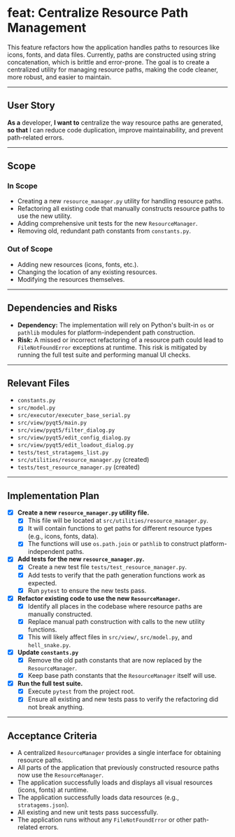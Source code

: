 # feat: Centralize Resource Path Management

This feature refactors how the application handles paths to resources like icons, fonts, and data files. Currently, paths are constructed using string concatenation, which is brittle and error-prone. The goal is to create a centralized utility for managing resource paths, making the code cleaner, more robust, and easier to maintain.

---

## User Story
**As a** developer,
**I want to** centralize the way resource paths are generated,
**so that** I can reduce code duplication, improve maintainability, and prevent path-related errors.

---

## Scope
### In Scope
- Creating a new `resource_manager.py` utility for handling resource paths.
- Refactoring all existing code that manually constructs resource paths to use the new utility.
- Adding comprehensive unit tests for the new `ResourceManager`.
- Removing old, redundant path constants from `constants.py`.

### Out of Scope
- Adding new resources (icons, fonts, etc.).
- Changing the location of any existing resources.
- Modifying the resources themselves.

---

## Dependencies and Risks
- **Dependency:** The implementation will rely on Python's built-in `os` or `pathlib` modules for platform-independent path construction.
- **Risk:** A missed or incorrect refactoring of a resource path could lead to `FileNotFoundError` exceptions at runtime. This risk is mitigated by running the full test suite and performing manual UI checks.

---

## Relevant Files
*   `constants.py`
*   `src/model.py`
*   `src/executor/executer_base_serial.py`
*   `src/view/pyqt5/main.py`
*   `src/view/pyqt5/filter_dialog.py`
*   `src/view/pyqt5/edit_config_dialog.py`
*   `src/view/pyqt5/edit_loadout_dialog.py`
*   `tests/test_stratagems_list.py`
*   `src/utilities/resource_manager.py` (created)
*   `tests/test_resource_manager.py` (created)

---

## Implementation Plan
- [x] **Create a new `resource_manager.py` utility file.**
  - [x] This file will be located at `src/utilities/resource_manager.py`.
  - [x] It will contain functions to get paths for different resource types (e.g., icons, fonts, data).
  - [x] The functions will use `os.path.join` or `pathlib` to construct platform-independent paths.
- [x] **Add tests for the new `resource_manager.py`.**
  - [x] Create a new test file `tests/test_resource_manager.py`.
  - [x] Add tests to verify that the path generation functions work as expected.
  - [x] Run `pytest` to ensure the new tests pass.
- [x] **Refactor existing code to use the new `ResourceManager`.**
  - [x] Identify all places in the codebase where resource paths are manually constructed.
  - [x] Replace manual path construction with calls to the new utility functions.
  - [x] This will likely affect files in `src/view/`, `src/model.py`, and `hell_snake.py`.
- [x] **Update `constants.py`**
  - [x] Remove the old path constants that are now replaced by the `ResourceManager`.
  - [x] Keep base path constants that the `ResourceManager` itself will use.
- [x] **Run the full test suite.**
  - [x] Execute `pytest` from the project root.
  - [x] Ensure all existing and new tests pass to verify the refactoring did not break anything.

---

## Acceptance Criteria
- A centralized `ResourceManager` provides a single interface for obtaining resource paths.
- All parts of the application that previously constructed resource paths now use the `ResourceManager`.
- The application successfully loads and displays all visual resources (icons, fonts) at runtime.
- The application successfully loads data resources (e.g., `stratagems.json`).
- All existing and new unit tests pass successfully.
- The application runs without any `FileNotFoundError` or other path-related errors.
